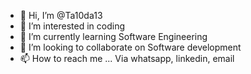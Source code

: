- 👋 Hi, I’m @Ta10da13
- 👀 I’m interested in coding
- 🌱 I’m currently learning Software Engineering
- 💞️ I’m looking to collaborate on Software development
- 📫 How to reach me ... Via whatsapp, linkedin, email

<!---
Ta10da13/Ta10da13 is a ✨ special ✨ repository because its `README.md` (this file) appears on your GitHub profile.
You can click the Preview link to take a look at your changes.
--->
